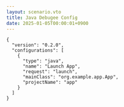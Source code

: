 ```yaml
---
layout: scenario.vto
title: Java Debugee Config
date: 2025-01-05T00:00:01+0900
---
```


```json{gist label=.vscode/launch.json}
{
  "version": "0.2.0",
  "configurations": [
    {
      "type": "java",
      "name": "Launch App",
      "request": "launch",
      "mainClass": "org.example.app.App",
      "projectName": "app"
    }
  ]
}
```
